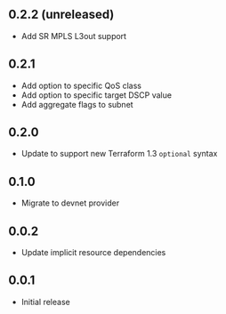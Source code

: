 ## 0.2.2 (unreleased)

- Add SR MPLS L3out support

## 0.2.1

- Add option to specific QoS class
- Add option to specific target DSCP value
- Add aggregate flags to subnet

## 0.2.0

- Update to support new Terraform 1.3 `optional` syntax

## 0.1.0

- Migrate to devnet provider

## 0.0.2

- Update implicit resource dependencies

## 0.0.1

- Initial release

